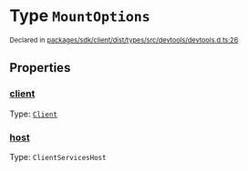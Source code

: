 # Type `MountOptions`
<sub>Declared in [packages/sdk/client/dist/types/src/devtools/devtools.d.ts:26]()</sub>




## Properties
### [client]()
Type: <code>[Client](/api/@dxos/react-client/classes/Client)</code>




### [host]()
Type: <code>ClientServicesHost</code>





